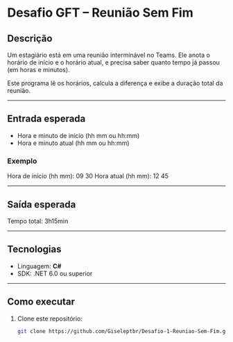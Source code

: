 # Desafio GFT – Reunião Sem Fim

## Descrição
Um estagiário está em uma reunião interminável no Teams. Ele anota o horário de início e o horário atual, e precisa saber quanto tempo já passou (em horas e minutos).

Este programa lê os horários, calcula a diferença e exibe a duração total da reunião.

---

## Entrada esperada
- Hora e minuto de início (hh mm ou hh:mm)  
- Hora e minuto atual (hh mm ou hh:mm)

### Exemplo
Hora de início (hh mm): 09 30
Hora atual (hh mm): 12 45

---

## Saída esperada
Tempo total: 3h15min

---

## Tecnologias
- Linguagem: **C#**
- SDK: .NET 6.0 ou superior

---

## Como executar

1. Clone este repositório:
   ```bash
   git clone https://github.com/Giseleptbr/Desafio-1-Reuniao-Sem-Fim.git